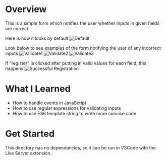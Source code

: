 # Overview
This is a simple form which notifies the user whether inputs in given fields are correct.

Here is how it looks by default
![Default](https://user-images.githubusercontent.com/70066475/112865471-b62d5480-90b0-11eb-8251-4612e696683b.png)

Look below to see examples of the form notifying the user of any incorrect inputs
![Validate1](https://user-images.githubusercontent.com/70066475/112865625-df4de500-90b0-11eb-9381-a5c72e3327cd.png)
![Validate2](https://user-images.githubusercontent.com/70066475/112865666-e248d580-90b0-11eb-82ca-ee11c76742d8.png)
![Validate3](https://user-images.githubusercontent.com/70066475/112865681-e5dc5c80-90b0-11eb-8121-9299500b7192.png)

If "register" is clicked after putting in valid values for each field, this happens
![Successful Registration](https://user-images.githubusercontent.com/70066475/112865851-16bc9180-90b1-11eb-9b67-a9e86ef881f1.png)

# What I Learned
 - How to handle events in JavaScript
 - How to use regular expressions for validating inputs
 - How to use ES6 template string to write more concise code

# Get Started
This directory has no dependancies, so it can be run in VSCode with the Live Server extension.
